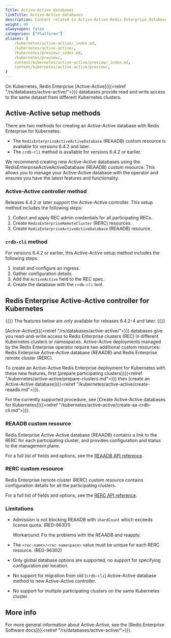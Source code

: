 ```yaml
---
Title: Active-Active databases
linkTitle: Active-Active databases
description: Content related to Active-Active Redis Enterprise databases for Kubernetes. 
weight: 40
alwaysopen: false
categories: ["Platforms"]
aliases: {
    /kubernetes/active-active/_index.md,
    /kubernetes/active-active/,
    /kubernetes/preview/_index.md,
    /kubernetes/preview/,
    content/kubernetes/active-active/preview/_index.md,
    content/kubernetes/active-active/preview/,
}
---
```


On Kubernetes, Redis Enterprise [Active-Active]({{<relref "/rs/databases/active-active/">}}) databases provide read and write access to the same dataset from different Kubernetes clusters.

## Active-Active setup methods

There are two methods for creating an Active-Active database with Redis Enterprise for Kubernetes:

- The `RedisEnterpriseActiveActiveDatabase` (REAADB) custom resource is available for versions 6.4.2 and later.
- The `crdb-cli` method is available for versions 6.4.2 or earlier.


We recommend creating new Active-Active databases using the RedisEnterpriseActiveActiveDatabase (REAADB) custom resource. This allows you to manage your Active-Active database with the operator and ensures you have the latest features and functionality.


### Active-Active controller method

Releases 6.4.2 or later support the Active-Active controller. This setup method includes the following steps:

1. Collect and apply REC admin credentials for all participating RECs.
2. Create `RedisEnterpriseRemoteCluster` (RERC) resources.
3. Create `RedisEnterpriseActiveActiveDatabase` (REAADB) resource.

### `crdb-cli` method

For versions 6.4.2 or earlier, this Active-Active setup method includes the following steps:

1. Install and configure an ingress.
2. Gather configuration details.
3. Add the `ActiveActive` field to the REC spec.
4. Create the database with the `crdb-cli` tool.

## Redis Enterprise Active-Active controller for Kubernetes

{{<note>}} The features below are only available for releases 6.4.2-4 and later. {{</note>}}

[Active-Active]({{<relref "/rs/databases/active-active/">}}) databases give you read-and-write access to Redis Enterprise clusters (REC) in different Kubernetes clusters or namespaces. Active-Active deployments managed by the Redis Enterprise operator require two additional custom resources: Redis Enterprise Active-Active database (REAADB) and Redis Enterprise remote cluster (RERC).

To create an Active-Active Redis Enterprise deployment for Kubernetes with these new features, first [prepare participating clusters]({{<relref "/kubernetes/active-active/prepare-clusters.md">}}) then [create an Active-Active database]({{<relref "/kubernetes/active-active/create-reaadb.md">}}).

For the currently supported procedure, see [Create Active-Active databases for Kubernetes]({{<relref "/kubernetes/active-active/create-aa-crdb-cli.md">}}).

### REAADB custom resource

Redis Enterprise Active-Active database (REAADB) contains a link to the RERC for each participating cluster, and provides configuration and status to the management plane.

For a full list of fields and options, see the [REAADB API reference](https://github.com/RedisLabs/redis-enterprise-k8s-docs/blob/master/redis_enterprise_active_active_database_api.md).

### RERC custom resource

Redis Enterprise remote cluster (RERC) custom resource contains configuration details for all the participating clusters.

For a full list of fields and options, see the [RERC API reference](https://github.com/RedisLabs/redis-enterprise-k8s-docs/blob/master/redis_enterprise_remote_cluster_api.md).

### Limitations

* Admission is not blocking REAADB with `shardCount` which exceeds license quota. (RED-96301)

    Workaround: Fix the problems with the REAADB and reapply.
* The `<rec-name>/<rec-namespace>` value must be unique for each RERC resource. (RED-96302)
* Only global database options are supported, no support for specifying configuration per location.
* No support for migration from old (`crdb-cli`) Active-Active database method to new Active-Active controller.
* No support for multiple participating clusters on the same Kubernetes cluster.

## More info

For more general information about Active-Active, see the [Redis Enterprise Software docs]({{<relref "/rs/databases/active-active/">}}).
